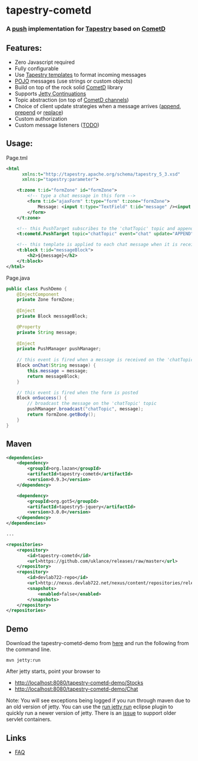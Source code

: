tapestry-cometd
===============

### A [push](http://en.wikipedia.org/wiki/Comet_%28programming%29) implementation for [Tapestry](http://tapestry.apache.org/) based on [CometD](http://cometd.org/)

## Features:
* Zero Javascript required
* Fully configurable
* Use [Tapestry templates](http://tapestry.apache.org/component-templates.html) to format incoming messages
* [POJO](http://en.wikipedia.org/wiki/Plain_Old_Java_Object) messages (use strings or custom objects)
* Build on top of the rock solid [CometD](http://cometd.org/) library
* Supports [Jetty Continuations](http://wiki.eclipse.org/Jetty/Feature/Continuations)
* Topic abstraction (on top of [CometD channels](http://cometd.org/documentation/cometd-java/server/channel))
* Choice of client update strategies when a message arrives ([append](http://api.jquery.com/append/), [prepend](http://api.jquery.com/prepend/) or [replace](http://api.jquery.com/html/))
* Custom authorization
* Custom message listeners ([TODO](https://github.com/uklance/tapestry-cometd/issues/21))

## Usage:

Page.tml
```xml
<html 
      xmlns:t="http://tapestry.apache.org/schema/tapestry_5_3.xsd"
      xmlns:p="tapestry:parameter">

	<t:zone t:id="formZone" id="formZone">
		<!-- type a chat message in this form -->
		<form t:id="ajaxForm" t:type="form" t:zone="formZone">
			Message: <input t:type="TextField" t:id="message" /><input type="submit" value="Send"/>
		</form>
	</t:zone>

	<!-- this PushTarget subscribes to the 'chatTopic' topic and appends received messages to itself -->
	<t:cometd.PushTarget topic="chatTopic" event="chat" update="APPEND" />

	<!-- this template is applied to each chat message when it is received -->
	<t:block t:id="messageBlock">
		<h2>${message}</h2>
	</t:block>
</html>
```

Page.java

```java
public class PushDemo {
    @InjectComponent
	private Zone formZone;
	
	@Inject
	private Block messageBlock;

	@Property
	private String message;
	
	@Inject
	private PushManager pushManager;
	
	// this event is fired when a message is received on the 'chatTopic' topic
	Block onChat(String message) {
		this.message = message;
		return messageBlock;
	}

	// this event is fired when the form is posted
	Block onSuccess() {
		// broadcast the message on the 'chatTopic' topic
		pushManager.broadcast("chatTopic", message);
		return formZone.getBody();
	}
}
```

## Maven
```xml
<dependencies>
	<dependency>
		<groupId>org.lazan</groupId>
		<artifactId>tapestry-cometd</artifactId>
		<version>0.9.3</version>
	</dependency>

	<dependency>
		<groupId>org.got5</groupId>
		<artifactId>tapestry5-jquery</artifactId>
		<version>3.0.0</version>
	</dependency>
</dependencies>

...

<repositories>
	<repository>
		<id>tapestry-cometd</id>
		<url>https://github.com/uklance/releases/raw/master</url>
	</repository>
	<repository>
		<id>devlab722-repo</id>
		<url>http://nexus.devlab722.net/nexus/content/repositories/releases</url>
		<snapshots>
			<enabled>false</enabled>
		</snapshots>
	</repository>
</repositories>
```

## Demo

Download the tapestry-cometd-demo from [here](https://github.com/uklance/tapestry-cometd-demo) and run the 
following from the command line.
```
mvn jetty:run
```
After jetty starts, point your browser to 
* [http://localhost:8080/tapestry-cometd-demo/Stocks](http://localhost:8080/tapestry-cometd-demo/Stocks)
* [http://localhost:8080/tapestry-cometd-demo/Chat](http://localhost:8080/tapestry-cometd-demo/Chat)

Note: You will see exceptions being logged if you run through maven due to an old version of jetty.
You can use the [run jetty run](http://code.google.com/p/run-jetty-run/) eclipse plugin to quickly run a
newer version of jetty. There is an [issue](https://github.com/uklance/tapestry-cometd/issues/28) to 
support older servlet containers.

## Links
* [FAQ](https://github.com/uklance/tapestry-cometd/wiki/FAQ)